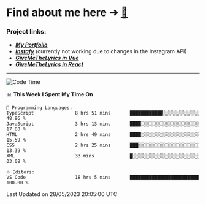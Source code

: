 # Find about me here ➜ [🧑](https://pauabella.dev)

### Project links:
- ***[My Portfolio](https://pauabella.dev)***
- ***[Instafy](https://instafy.me)*** (currently not working due to changes in the Instagram API)
- ***[GiveMeTheLyrics in Vue](https://lyrics.pauabella.dev)***
- ***[GiveMeTheLyrics in React](https://pauabella.dev/GiveMeTheLyrics)***

---
<!--START_SECTION:waka-->
![Code Time](http://img.shields.io/badge/Code%20Time-2%2C175%20hrs%2039%20mins-blue)

📊 **This Week I Spent My Time On** 

```text
💬 Programming Languages: 
TypeScript               8 hrs 51 mins       ████████████░░░░░░░░░░░░░   48.96 % 
JavaScript               3 hrs 13 mins       ████░░░░░░░░░░░░░░░░░░░░░   17.80 % 
HTML                     2 hrs 49 mins       ████░░░░░░░░░░░░░░░░░░░░░   15.59 % 
CSS                      2 hrs 25 mins       ███░░░░░░░░░░░░░░░░░░░░░░   13.39 % 
XML                      33 mins             █░░░░░░░░░░░░░░░░░░░░░░░░   03.08 % 

🔥 Editors: 
VS Code                  18 hrs 5 mins       █████████████████████████   100.00 % 
```


 Last Updated on 28/05/2023 20:05:00 UTC
<!--END_SECTION:waka-->
